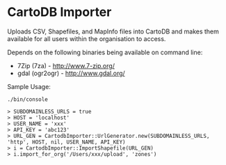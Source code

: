 CartoDB Importer
===

Uploads CSV, Shapefiles, and MapInfo files into CartoDB and makes them available for all users within the organisation
to access.

Depends on the following binaries being available on command line:

* 7Zip (7za) - http://www.7-zip.org/
* gdal (ogr2ogr) - http://www.gdal.org/

Sample Usage:

`./bin/console`

```
> SUBDOMAINLESS_URLS = true
> HOST = 'localhost'
> USER_NAME = 'xxx'
> API_KEY = 'abc123'
> URL_GEN = CartodbImporter::UrlGenerator.new(SUBDOMAINLESS_URLS, 'http', HOST, nil, USER_NAME, API_KEY)
> i = CartodbImporter::ImportShapefile(URL_GEN)
> i.import_for_org('/Users/xxx/upload', 'zones')
```
 
 